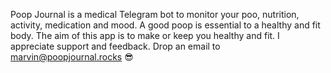 Poop Journal is a medical Telegram bot to monitor your poo, nutrition, activity, medication and mood.
A good poop is essential to a healthy and fit body.
The aim of this app is to make or keep you healthy and fit. 
I appreciate support and feedback. Drop an email to marvin@poopjournal.rocks 😎
